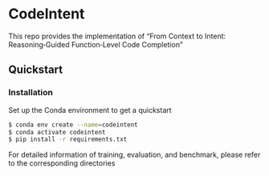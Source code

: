 # CodeIntent
 This repo provides the implementation of “From Context to Intent: Reasoning‑Guided Function‑Level Code Completion”

## Quickstart

### Installation
Set up the Conda environment to get a quickstart
```bash
$ conda env create --name=codeintent
$ conda activate codeintent
$ pip install -r requirements.txt
```
For detailed information of training, evaluation, and benchmark, please refer to the corresponding directories